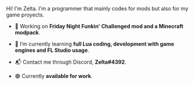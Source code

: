 Hi! I'm Zelta.
I'm a programmer that mainly codes for mods but also for my game proyects.

-  🔧 Working on **Friday Night Funkin' Challenged mod and a Minecraft modpack**.

-  📖 I’m currently learning **full Lua coding, development with game engines and FL Studio usage**.

-  📬 Contact me through Discord, **Zelta#4392**.

-  🟢 Currently **available for work**.
